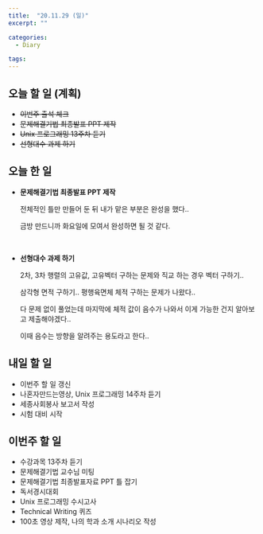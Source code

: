```yaml
---
title:  "20.11.29 (일)"
excerpt: ""

categories:
  - Diary

tags:
---
```


## 오늘 할 일 (계획)

- ~~이번주 출석 체크~~
- ~~문제해결기법 최종발표 PPT 제작~~
- ~~Unix 프로그래밍 13주차 듣기~~
- ~~선형대수 과제 하기~~

## 오늘 한 일

- **문제해결기법 최종발표 PPT 제작**

  전체적인 틀만 만들어 둔 뒤 내가 맡은 부분은 완성을 했다..

  금방 만드니까 화요일에 모여서 완성하면 될 것 같다.
  
  <br>
  
- **선형대수 과제 하기**

  2차, 3차 행렬의 고유값, 고유벡터 구하는 문제와 직교 하는 경우 벡터 구하기..

  삼각형 면적 구하기.. 평행육면체 체적 구하는 문제가 나왔다..

  다 문제 없이 풀었는데 마지막에 체적 값이 음수가 나와서 이게 가능한 건지 알아보고 제출해야겠다..

  이때 음수는 방향을 알려주는 용도라고 한다..

##  내일 할 일

- 이번주 할 일 갱신
- 나혼자만드는영상, Unix 프로그래밍 14주차 듣기
- 세종사회봉사 보고서 작성
- 시험 대비 시작

## 이번주 할 일

- 수강과목 13주차 듣기
- 문제해결기법 교수님 미팅
- 문제해결기법 최종발표자료 PPT 틀 잡기
- 독서경시대회
- Unix 프로그래밍 수시고사
- Technical Writing 퀴즈
- 100초 영상 제작, 나의 학과 소개 시나리오 작성

<br>